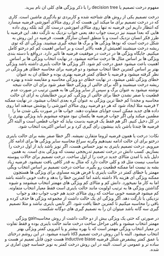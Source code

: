<div dir="rtl">
 مفهوم درخت تصمیم یا decision tree را با ذکر ویژگی های کلی ان نام ببرید.
 
درخت تصمیم یکی از روش های شناخته شده و کاربردی تو یادگیری ماشین است.
 کاری که در درخت تصمیم برای ما میکند این هست که از روی مثالای آموزشی فرضیه میسازد که انتظار داریم این فرضیه نه تنها روی مثالای اموزشی درست کار کند بلکه روی داده هایی که بعدا میبیند نیز درست جواب دهد یعنی جواب نزدیک به تارگت دهد. این فرضیه با طرز فکر انسان نزدیک است و با منطق انسان سازگار هست.
 فرضیه در این روش به شکل درخت است که نودها ویژگی ها و برگ ها نتیجه گیری میشیند.
 ویژگی ای که توی ریشه درخت مینشیند اهمیتش از همه بالاتر است و بر اساس اهمیت کم کم درختو کامل میکنیم. جایگاه ویژگی ها در درخت در موفقیت فرضیه ها تاثیر دارد. درواقع با دسته بندی ویژگی ها بر اساس مثال ها درخت ساخته میشود.
 در نهایت انتخاب ویژگی ها بر اساس اهمیت باعث میشود عمق درخت کم شود.
 اگر ویژگی ها حالت باینری داشته باشد ویژگی بهتر بر اساس کمترین خطا انتخاب میشود و دو فرضیه برای محاسبه خطای هر ویژگی در نظر گرفته میشود و فرضیه با خطای کمتر فرضیه بهتری بوده و خطای ان به عنوان خطای ویژگی تلقی میشود. در نهایت خطای دو ویژگی محاسبه و مقایسه شده و بهتره در ریشه درخت مینشیند و اگه برای حالتی از ویژگی خطا صفر شود برای ان حالت نتیجه نوشته میشود به عنوان برگ و سپس از سایر ویژگی ها به همین ترتیب در صورت عدم قطعیت یا صفر نشدن خطا برای حالتی از ویژگی،  کم ترین خطایشان به ازای ان حالت محاسبه و مجددا کم خطا ترین ویژگی به عنوان گره بعدی انتخاب میشود.
 در نهایت ممکنه ۲ فرضیه مثلا ایجاد شود که هر دو فرضیه روی مثالای اموزشی  را پوشش میدهند اما روی داده های جدید ممکن است جوابای متفاوت دهند. جواب ها در صورت یکی شدن ما را مطمین میکند ولی اگر جواب فرضیه ها یکسان نبود متوجه میشویم باید ویژگی بهتری را در کل دخیل کنیم. اگر هم فقط یک فرضیه بدست بیایذ که جواب قطعی است و البته اگر فرضیه ها چندتا باشن باید بینشون رای گیری کرد و بر اساس اکثریت انتخاب شود.
 
 
 نکات:
 درخت یا همون فرضیه لزوما متقارن نمیشه.
 اگر خطا صفر بشه برای حالت باینری درختو برای ان حالت ادامه نمیدهیم وگرنه سراغ محاسبه سایر ویژگی ها برای ادامه کار میرویم.
 درخت تصمیم باینری به نویز حساس هست، اگر نویز باشد باید از اول درخت را بسازیم.
 کسب دانش در درخت تصمیم تدریججی نیست که ویژگی بدی است. به همین دلیل باید با امدن مثالای جدید درخت را از اول ساخت.
 درخت تصمیم برای حالات پیوسته مناسب نیست مثل قد و کلی حالت دارد که مثال به قدر کافی یافت نمیشود.
 فرضیه زیاد بشه بد نیست اما ممکنه قطعیت رو بگیره.
 ساخت درخت تصمیم بر اساس انتخاب ویگی مهمتر  یا خطای کمتر در حالت باینری با فرض هزینه مساوی  برای ویژگی ها هستچون ممکنه ویژگی ای هزینه بالا داشته باشد اما کمترین خطا را بدهد و دقت خوبی داشته باشد اما به کار ما نمیخورد.
  دانش کم و مثالای کم  ویژگی های مهمتر انتخاب میشومد و شیوه گذاشتن ویژگی ها به ترتیب اولویت مانند حالت باینری است فقط معیار انتخاب متفاوته.
  کم میشود فرضسه خوبی ساخت که روی مثالای جدید هم خوب جواب دهد و جواب نزدیکی با تارگت دهد.
 اگر ویژگی ای یک حالت داشت از مجموعه ویژگی ها حذف کرده و باقی را محاسبه میکنیم تا کمترین خطا یافت شود.
 اگر تابعی باینری نباشد و مثلا تصمیم گیری سه گانه باشد میتوان ان را به تصمیم گیری های دوگانه شکست.
 
 در صورتی که حتی یک ویژگی بیش از دو حالت داشت از روش محاسبهgain ویژگی مهمتر انتخاب میشود و باقی مراحل ساخت درخت مانند حالت باینری بوده و فقط تفاوت در معیار انتخاب ویژگی مهمتر است که با بهره بیشتر و یا انتروپی کمتر ویژگی بهتر انتخاب میشود.
  البته با این روش درخت تصمیم id3 نامیده میشود.
 در این روشم درختای با عمق کمتر پیشفرض شکل فرضیه inductive biase هست چون قابل تعمیم تر هست و ساده تر و عمومی تر است.
 البته در این روش درخت کمتر به نویز حساسه چون اماری تر شده.

 
 
  </div>
